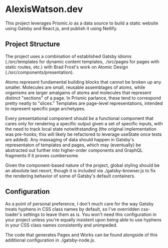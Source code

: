 # AlexisWatson.dev

This project leverages Prismic.io as a data source to build a static website using Gatsby and React.js, and publish it using Netlify.

## Project Structure

The project uses a combination of established Gatsby idioms (./src/templates for dynamic content templates, ./src/pages for pages with static routes, etc.) with Brad Frost's work on Atomic Design (./src/components/presentation). 

Atoms represent fundamental building blocks that cannot be broken up any smaller. Molecules are small, reusable assemblages of atoms, while organisms are larger amalgams of atoms and molecules that represent distinct "sections" of a page. In Prismic parlance, these tend to correspond pretty neatly to "slices." Templates are page-level representations, intended to represent specific page archetypes.

Every presentational component should be a functional component that cares only for rendering a specific output given a set of specific inputs, with the need to track local state notwithstanding (the original implementation was pre-hooks; this will likely be refactored to leverage useState once tests are added). Any massaging of data should happen in Gatsby's representaton of templates and pages, which may (eventually) be abstracted out further into higher-order components and GraphQL fragments if it proves cumbersome.

Given the component-based nature of the project, global styling should be an absolute last resort, though it is included via ./gatsby-browser.js to fix the rendering behavior of some of Gatsby's default containers.

## Configuration

As a point of personal preference, I don't much care for the way Gatsby treats hyphens in CSS class names by default, so I've overridden css-loader's settings to leave them as is. You won't need this configuration in your project unless you're equally insistent upon being able to use hyphens in your CSS class names consistently and unimpeded.

The code that generates Pages and Works can be found alongside of this additional configuration in ./gatsby-node.js.
